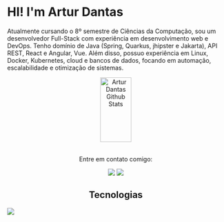 # HI! I'm Artur Dantas

Atualmente cursando o 8º semestre de Ciências da Computação, sou um desenvolvedor Full-Stack com experiência em desenvolvimento web e DevOps. Tenho domínio de Java (Spring, Quarkus, jhipster e Jakarta), API REST, React e Angular, Vue. Além disso, possuo experiência em Linux, Docker, Kubernetes, cloud e bancos de dados, focando em automação, escalabilidade e otimização de sistemas.
<div align="center">
 <a href="https://github.com/MartinsArtur"><img alt="Artur Dantas Github Stats" src="https://denvercoder1-github-readme-stats.vercel.app/api?username=MartinsArtur&show_icons=true&count_private=true&theme=react&border_color=7F3FBF&bg_color=0D1117&title_color=F85D7F&icon_color=F8D866" height="150px" width="38%"/></a>
</div>
<br/>
<div align="center">
  <p>Entre em contato comigo:</p>
  <a href="https://www.linkedin.com/in/artur-d-martins/" target="_blank"><img src="https://img.shields.io/badge/-LinkedIn-%230077B5?style=for-the-badge&logo=linkedin&logoColor=white" target="_blank"></a> 
  <a href="mailto:arturdantasmartins@gmail.com"><img src="https://img.shields.io/badge/-Gmail-%23333?style=for-the-badge&logo=gmail&logoColor=white" target="_blank"></a>
</div>

<h2 align="center">Tecnologias</h2>
<img src="https://skillicons.dev/icons?i=spring,java,react,angular,vue,nodejs,postman,kubernetes,docker,mongodb,postgresql,html,css,javascript,typescript,python,git,github,c,vim" />
